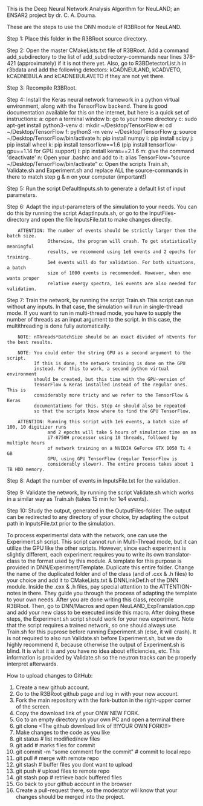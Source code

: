 This is the Deep Neural Network Analysis Algorithm for NeuLAND; an ENSAR2 project by dr. C. A. Douma.

These are the steps to use the DNN module of R3BRoot for NeuLAND.

Step 1: Place this folder in the R3BRoot source directory.

Step 2: Open the master CMakeLists.txt file of R3BRoot. Add a
        command add_subdirectory to the list of add_subdirectory-commands
        near lines 378-421 (approximately) if it is not there yet.
        Also, go to R3BDetectorList.h in r3bdata and add the following 
        detectors: kCADNEULAND, kCADVETO, kCADNEBULA and kCADNEBULAVETO
        if they are not yet there.
        
Step 3: Recompile R3BRoot.

Step 4: Install the Keras neural network framework in a python virtual
        environment, along with the TensorFlow backend.
        There is good documentation available for this
        on the internet, but here is a quick set of instructions:
        a: open a terminal window
        b: go to your home directory
        c: sudo apt-get install python3-venv
        d: mkdir ~/Desktop/TensorFlow
        e: cd ~/Desktop/TensorFlow
        f: python3 -m venv ~/Desktop/TensorFlow
        g: source ~/Desktop/TensorFlow/bin/activate
        h: pip install numpy
        i: pip install scipy
        j: pip install wheel
        k: pip install tensorflow==1.6 (pip install tensorflow-gpu==1.14 for GPU support)
        l: pip install keras==2.1.6
        m: give the command 'deactivate'
        n: Open your .bashrc and add to it: alias TensorFlow=”source ~/Desktop/TensorFlow/bin/activate”
        o: Open the scripts Train.sh, Validate.sh and Experiment.sh and replace
           ALL the source-commands in there to match step g & n on your computer (important!)

Step 5: Run the script DefaultInputs.sh to generate a default list of input parameters.

Step 6: Adapt the input-parameters of the simulation to your needs. You can do this by 
        running the script AdaptInputs.sh, or go to the InputFiles-directory and 
        open the file InputsFile.txt to make changes directly. 
        
        ATTENTION: The number of events should be strictly larger then the batch size.
                   Otherwise, the program will crash. To get statistically meaningful 
                   results, we recommend using 1e6 events and 2 epochs for training.
                   1e4 events will do for validation. For both situations, a batch
                   size of 1000 events is recommended. However, when one wants proper 
                   relative energy spectra, 1e6 events are also needed for validation.
                   
Step 7: Train the network, by running the script Train.sh
        This script can run without any inputs. In that case, the simulation will 
        run in single-thread mode. If you want to run in multi-thread mode, you 
        have to supply the number of threads as an input argument to the script.
        In this case, the multithreading is done fully automatically.
        
        NOTE: nThreads*BatchSize should be an exact divided of nEvents for the best results.
        
        NOTE: You could enter the string GPU as a second argument to the script.
              If this is done, the network training is done on the GPU
              instead. For this to work, a second python virtual environment
              should be created, but this time with the GPU-version of
              TensorFlow & Keras installed instead of the regular ones. This is
              considerably more tricty and we refer to the TensorFlow & Keras
              documentations for this. Step 4n should also be repeated
              so that the scripts know where to find the GPU TensorFlow.
              
        ATTENTION: Running this script with 1e6 events, a batch size of 100, 10 digitizer runs
                   and 2 epochs will take 5 hours of simulation time on an
                   i7-8750H processor using 10 threads, followed by multiple hours
                   of network training on a NVIDIA GeForce GTX 1050 Ti 4 GB
                   GPU, using GPU TensorFlow (regular TensorFlow is 
                   considerably slower). The entire process takes about 1 TB HDD memory.
        
Step 8: Adapt the number of events in InputsFile.txt for the validation.

Step 9: Validate the network, by running the script Validate.sh which works
        in a similar way as Train.sh (takes 15 min for 1e4 events).
        
Step 10: Study the output, generated in the OutputFiles-folder. The output 
         can be redirected to any directory of your choice, by adapting the 
         output path in InputsFile.txt prior to the simulation.
         
To process experimental data with the network, one can use the Experiment.sh script.
This script cannot run in Multi-Thread mode, but it can utilize the GPU like the other scripts.
However, since each experiment is slightly different, each experiment requires you to write
its own translator-class to the format used by this module. A template for this purpose
is provided in DNN/Experiment/Template. Duplicate this entire folder. Change the name
of the duplicated folder and of the class (and of .cxx & .h files) to your choice and add it to
CMakeLists.txt & DNNLinkDef.h of the DNN module. Inside the .cxx & .h files, pay special attention to the 
ATTENTION-notes in there. They guide you through the process of adapting the template to your own
needs. After you are done writing this class, recompile R3BRoot. Then, go to DNN/Macros
and open NeuLAND_ExpTranslation.cpp and add your new class to be executed inside
this macro. After doing these steps, the Experiment.sh script should work for your new
experiment. Note that the script requires a trained network, so one should always use
Train.sh for this puprose before running Experiment.sh (else, it will crash). 
It is not required to also run Validate.sh before Experiment.sh, but we do highly
recommend it, because otherwise the output of Experiment.sh is blind. It is what
it is and you have no idea about efficiencies, etc. This information is provided
by Validate.sh so the neutron tracks can be properly interpret afterwards.

How to upload changes to GitHub:
1) Create a new github account.
2) Go to the R3BRoot github page and log in with your new account.
3) Fork the main repository with the fork-button in the right-upper corner of the screen.
4) Copy the download link of your ONW NEW FORK.
5) Go to an empty directory on your own PC and open a terminal there
6) git clone <The github download link of !!!YOUR OWN FORK!!!>
7) Make changes to the code as you like
8) git status                    # list modified/new files
9) git add <all files you want to commit>       # marks files for commit
10) git commit -m "some comment for the commit"  # commit to local repo
11) git pull                      # merge with remote repo
12) git stash                     # buffer files you dont want to upload
13) git push                      # upload files to remote repo
14) git stash pop                 # retrieve back buffered files
15) Go back to your github account in the browser
16) Create a pull-request there, so the moderator will know that your changes should be merged into the project.

